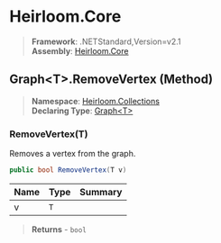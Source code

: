 # Heirloom.Core

> **Framework**: .NETStandard,Version=v2.1  
> **Assembly**: [Heirloom.Core][0]

## Graph\<T>.RemoveVertex (Method)

> **Namespace**: [Heirloom.Collections][0]  
> **Declaring Type**: [Graph\<T>][1]

### RemoveVertex(T)

Removes a vertex from the graph.

```cs
public bool RemoveVertex(T v)
```

| Name | Type | Summary |
|------|------|---------|
| v    | `T`  |         |

> **Returns** - `bool`

[0]: ../../../Heirloom.Core.md
[1]: ../Graph[T].md
